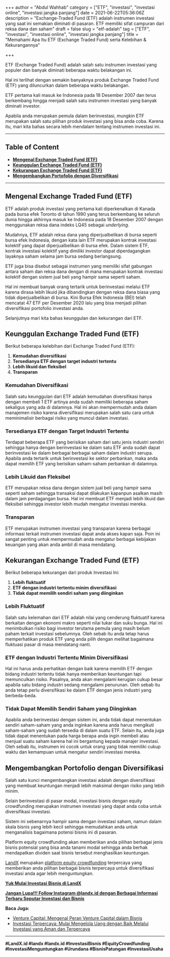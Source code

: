 +++
author = "Abdul Wahhab"
category = ["ETF", "investasi", "investasi online", "investasi jangka panjang"]
date = 2021-06-22T05:36:06Z
description = "Exchange-Traded Fund (ETF) adalah instrumen investasi yang saat ini semakian diminati di pasaran. ETF memiliki sifat campuran dari reksa dana dan saham"
draft = false
slug = "etf-adalah"
tag = ["ETF", "investasi", "investasi online", "investasi jangka panjang"]
title = "Memahami Apa Itu ETF (Exchange Traded Fund) serta Kelebihan & Kekurangannya"

+++


ETF (Exchange Traded Fund) adalah salah satu instrumen investasi yang populer dan banyak diminati beberapa waktu belakangan ini.

Hal ini terlihat dengan semakin banyaknya produk Exchange Traded Fund (ETF) yang diluncurkan dalam beberapa waktu belakangan.

ETF pertama kali masuk ke Indonesia pada 18 Desember 2007 dan terus berkembang hingga menjadi salah satu instrumen investasi yang banyak diminati investor.

Apabila anda merupakan pemula dalam berinvestasi, mungkin ETF merupakan salah satu pilihan produk investasi yang bisa anda coba. Karena itu, mari kita bahas secara lebih mendalam tentang instrumen investasi ini.

---

## Table of Content

* **[Mengenal Exchange Traded Fund (ETF)](#mengenal-exchange-traded-fund-etf)**
* **[Keunggulan Exchange Traded Fund (ETF)](#keunggulan-exchange-traded-fund-etf)**
* **[Kekurangan Exchange Traded Fund (ETF)](#kekurangan-exchange-traded-fund-etf)**
* **[Mengembangkan Portofolio dengan Diversifikasi](#mengembangkan-portofolio-dengan-diversifikasi)**

---

## Mengenal Exchange Traded Fund (ETF)

ETF adalah produk investasi yang pertama kali diperkenalkan di Kanada pada bursa efek Toronto di tahun 1990 yang terus berkembang ke seluruh dunia hingga akhirnya masuk ke Indonesia pada 18 Desember 2007 dengan menggunakan reksa dana indeks LQ45 sebagai _underlying._ 

Mudahnya, ETF adalah reksa dana yang diperjualbelikan di bursa seperti bursa efek Indonesia, dengan kata lain ETF merupakan kontrak investasi kolektif yang dapat diperjualbelikan di bursa efek. Dalam sistem ETF, kontrak investasi kolektif yang dimiliki investor dapat diperdagangkan layaknya saham selama jam bursa sedang berlangsung.

ETF juga bisa disebut sebagai instrumen yang memiliki sifat gabungan antara saham dan reksa dana dengan di mana merupakan kontrak investasi kolektif dengan sistem jual beli yang hampir sama seperti saham.

Hal ini membuat banyak orang tertarik untuk berinvestasi melalui ETF karena dirasa lebih likuid jika dibandingkan dengan reksa dana biasa yang tidak diperjualbelikan di bursa. Kini Bursa Efek Indonesia (BEI) telah mencatat 47 ETF per Desember 2020 lalu yang bisa menjadi pilihan diversifikasi portofolio investasi anda.

Selanjutnya mari kita bahas keunggulan dan kekurangan dari ETF.

## Keunggulan Exchange Traded Fund (ETF)

Berikut beberapa kelebihan dari Exchange Traded Fund (ETF):

1. **Kemudahan diversifikasi**
2. **Tersedianya ETF dengan target industri tertentu**
3. **Lebih likuid dan fleksibel**
4. **Transparan**

### Kemudahan Diversifikasi

Salah satu keunggulan dari ETF adalah kemudahan diversifikasi hanya dengan membeli 1 ETF artinya anda sudah memiliki beberapa saham sekaligus yang ada di dalamnya. Hal ini akan mempermudah anda dalam manajemen risiko karena diversifikasi merupakan salah satu cara untuk meminimalisir berbagai risiko yang muncul dalam investasi.

### Tersedianya ETF dengan Target Industri Tertentu

Terdapat beberapa ETF yang berisikan saham dari satu jenis industri sendiri sehingga hanya dengan berinvestasi ke dalam satu ETF anda sudah dapat berinvestasi ke dalam berbagai berbagai saham dalam industri serupa. Apabila anda tertarik untuk berinvestasi ke sektor perbankan, maka anda dapat memilih ETF yang berisikan saham-saham perbankan di dalamnya.

### Lebih Likuid dan Fleksibel

ETF merupakan reksa dana dengan sistem jual beli yang hampir sama seperti saham sehingga transaksi dapat dilakukan kapanpun asalkan masih dalam jam perdagangan bursa. Hal ini membuat ETF menjadi lebih likuid dan fleksibel sehingga investor lebih mudah mengatur investasi mereka.

### Transparan

ETF merupakan instrumen investasi yang transparan karena berbagai informasi terkait instrumen investasi dapat anda akses kapan saja. Poin ini sangat penting untuk mempermudah anda mengatur berbagai kebijakan keuangan yang akan anda ambil di masa mendatang.

## Kekurangan Exchange Traded Fund (ETF)

Berikut beberapa kekurangan dari produk Investasi Ini:

1. **Lebih fluktuatif**
2. **ETF dengan industri tertentu minim diversifikasi**
3. **Tidak dapat memilih sendiri saham yang diinginkan**

### Lebih Fluktuatif

Salah satu kelemahan dari ETF adalah nilai yang cenderung fluktuatif karena berkaitan dengan ekonomi makro seperti nilai tukar dan suku bunga. Hal ini menimbulkan risiko bagi investor terutama pemula yang masih belum paham terkait investasi sebelumnya. Oleh sebab itu anda tetap harus memperhatikan produk ETF yang anda pilih dengan melihat bagaimana fluktuasi pasar di masa mendatang nanti.

### ETF dengan Industri Tertentu Minim Diversifikasi

Hal ini harus anda perhatikan dengan baik karena memilih ETF dengan bidang industri tertentu tidak hanya memberikan keuntungan tapi memunculkan risiko. Pasalnya, anda akan mengalami kerugian cukup besar apabila satu bidang industri sedang mengalami penurunan. Oleh sebab itu anda tetap perlu diversifikasi ke dalam ETF dengan jenis industri yang berbeda-beda.

### Tidak Dapat Memilih Sendiri Saham yang Diinginkan

Apabila anda berinvestasi dengan sistem ini, anda tidak dapat menentukan sendiri saham-saham yang anda inginkan karena anda harus mengikuti saham-saham yang sudah tersedia di dalam suatu ETF. Selain itu, anda juga tidak dapat menentukan pada harga berapa anda ingin membeli atau menjual suatu saham karena hal ini bergantung kepada manajer investasi. Oleh sebab itu, instrumen ini cocok untuk orang yang tidak memiliki cukup waktu dan kemampuan untuk mengatur sendiri investasi mereka.

## Mengembangkan Portofolio dengan Diversifikasi

Salah satu kunci mengembangkan investasi adalah dengan diversifikasi yang membuat keuntungan menjadi lebih maksimal dengan risiko yang lebih minim.

Selain berinvestasi di pasar modal, investasi bisnis dengan equity crowdfunding merupakan instrumen investasi yang dapat anda coba untuk diversifikasi investasi.

Sistem ini sebenarnya hampir sama dengan investasi saham, namun dalam skala bisnis yang lebih kecil sehingga memudahkan anda untuk menganalisis bagaimana potensi bisnis ini di pasaran.

Platform equity crowdfunding akan memberikan anda pilihan berbagai jenis bisnis potensial yang bisa anda tanami modal sehingga anda berhak mendapatkan dividen saat bisnis tersebut menghasilkan keuntungan.

[LandX](https://docs.google.com/spreadsheets/d/1D6tUyLGN8I9Cea83cPmrYOW1-y4JNH3a3Yb0yjHW6m4/edit?usp=sharing) merupakan [platform equity crowdfunding](https://landx.id/) terpercaya yang memberikan anda pilihan berbagai bisnis terpercaya untuk diversifikasi investasi anda agar lebih menguntungkan.

**[Yuk Mulai Investasi Bisnis di LandX](https://landx.id/)**

**[Jangan Lupa!!! Follow Instagram @landx.id dengan Berbagai Informasi Terbaru Seputar Investasi dan Bisnis](https://docs.google.com/spreadsheets/d/1D6tUyLGN8I9Cea83cPmrYOW1-y4JNH3a3Yb0yjHW6m4/edit?usp=sharing)**

**Baca Juga:**

* [Venture Capital: Mengenal Peran Venture Capital dalam Bisnis](https://landx.id/blog/venture-capital-adalah/)
* [Investasi Terpercaya: Mulai Mengelola Uang dengan Baik Melalui Investasi yang Aman dan Terpercaya](https://landx.id/blog/investasi-terpercaya/)

---

**#LandX.id    #landx     #landx.id    #InvestasiBisnis    #EquityCrowdfunding    #InvestasiMenguntungkan    #Urundana    #BisnisPatungan    #InvestasiUsaha**

